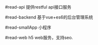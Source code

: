 #read-api
 提供restful api接口服务

#read-backend
 基于vue+es6的后台管理系统

#read-smallApp
 小程序

#read-web
  h5 web服务，支持seo.